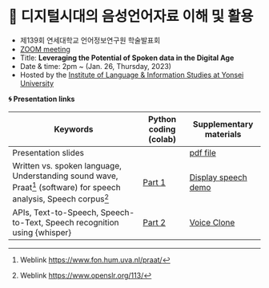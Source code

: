 # 🌱 디지털시대의 음성언어자료 이해 및 활용  

- 제139회 연세대학교 언어정보연구원 학술발표회 
- [ZOOM meeting](https://us06web.zoom.us/j/86294814324?pwd=QngyelF6NmZLYnVNdVpvNkpySytKdz09)
- Title: **Leveraging the Potential of Spoken data in the Digital Age**
- Date & time: 2pm ~ (Jan. 26, Thursday, 2023)
- Hosted by the [Institute of Language & Information Studies at Yonsei University](https://ilis2.yonsei.ac.kr/ilis/index.do)

**🌀 Presentation links**
  
|Keywords|Python coding (colab)|Supplementary materials|
|--|--|--|
|Presentation slides| |[pdf file](https://github.com/MK316/workshops/blob/main/20230126_yonsei/slides/ILIS_230126.pdf) |  
|Written vs. spoken language, Understanding sound wave, Praat[^1] (software) for speech analysis, Speech corpus[^2]| [Part 1](https://github.com/MK316/workshops/blob/133af556f3f28930a4bf59ea5f6962465c3515fd/20230126_yonsei/ILIS_139th_Part1.ipynb)| [Display speech demo](https://github.com/MK316/workshops/blob/main/20230126_yonsei/display_speech.ipynb)|
|APIs, Text-to-Speech, Speech-to-Text, Speech recognition using {whisper}|[Part 2](https://github.com/MK316/workshops/blob/133af556f3f28930a4bf59ea5f6962465c3515fd/20230126_yonsei/ILIS_139th_Part2.ipynb)|[Voice Clone](https://github.com/MK316/workshops/blob/main/Voice_clone_with_tortoise_tts.ipynb)|

[^1]: Weblink https://www.fon.hum.uva.nl/praat/
[^2]: Weblink https://www.openslr.org/113/
